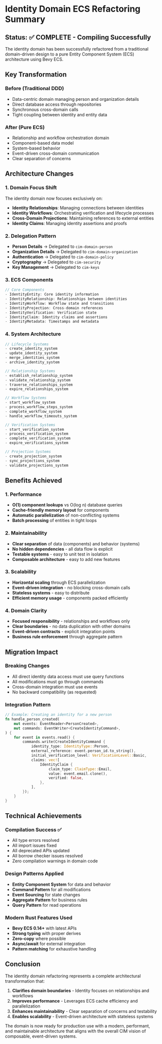 # Identity Domain ECS Refactoring Summary

## Status: ✅ COMPLETE - Compiling Successfully

The identity domain has been successfully refactored from a traditional domain-driven design to a pure Entity Component System (ECS) architecture using Bevy ECS.

## Key Transformation

### Before (Traditional DDD)
- Data-centric domain managing person and organization details
- Direct database access through repositories
- Synchronous cross-domain calls
- Tight coupling between identity and entity data

### After (Pure ECS)
- Relationship and workflow orchestration domain
- Component-based data model
- System-based behavior
- Event-driven cross-domain communication
- Clear separation of concerns

## Architecture Changes

### 1. Domain Focus Shift
The identity domain now focuses exclusively on:
- **Identity Relationships**: Managing connections between identities
- **Identity Workflows**: Orchestrating verification and lifecycle processes
- **Cross-Domain Projections**: Maintaining references to external entities
- **Identity Claims**: Managing identity assertions and proofs

### 2. Delegation Pattern
- **Person Details** → Delegated to `cim-domain-person`
- **Organization Details** → Delegated to `cim-domain-organization`
- **Authentication** → Delegated to `cim-domain-policy`
- **Cryptography** → Delegated to `cim-security`
- **Key Management** → Delegated to `cim-keys`

### 3. ECS Components
```rust
// Core Components
- IdentityEntity: Core identity information
- IdentityRelationship: Relationships between identities
- IdentityWorkflow: Workflow state and transitions
- IdentityProjection: Cross-domain references
- IdentityVerification: Verification state
- IdentityClaim: Identity claims and assertions
- IdentityMetadata: Timestamps and metadata
```

### 4. System Architecture
```rust
// Lifecycle Systems
- create_identity_system
- update_identity_system
- merge_identities_system
- archive_identity_system

// Relationship Systems
- establish_relationship_system
- validate_relationship_system
- traverse_relationships_system
- expire_relationships_system

// Workflow Systems
- start_workflow_system
- process_workflow_steps_system
- complete_workflow_system
- handle_workflow_timeouts_system

// Verification Systems
- start_verification_system
- process_verification_system
- complete_verification_system
- expire_verifications_system

// Projection Systems
- create_projection_system
- sync_projections_system
- validate_projections_system
```

## Benefits Achieved

### 1. Performance
- **O(1) component lookups** vs O(log n) database queries
- **Cache-friendly memory layout** for components
- **Automatic parallelization** of non-conflicting systems
- **Batch processing** of entities in tight loops

### 2. Maintainability
- **Clear separation** of data (components) and behavior (systems)
- **No hidden dependencies** - all data flow is explicit
- **Testable systems** - easy to unit test in isolation
- **Composable architecture** - easy to add new features

### 3. Scalability
- **Horizontal scaling** through ECS parallelization
- **Event-driven integration** - no blocking cross-domain calls
- **Stateless systems** - easy to distribute
- **Efficient memory usage** - components packed efficiently

### 4. Domain Clarity
- **Focused responsibility** - relationships and workflows only
- **Clear boundaries** - no data duplication with other domains
- **Event-driven contracts** - explicit integration points
- **Business rule enforcement** through aggregate pattern

## Migration Impact

### Breaking Changes
- All direct identity data access must use query functions
- All modifications must go through commands
- Cross-domain integration must use events
- No backward compatibility (as requested)

### Integration Pattern
```rust
// Example: Creating an identity for a new person
fn handle_person_created(
    mut events: EventReader<PersonCreated>,
    mut commands: EventWriter<CreateIdentityCommand>,
) {
    for event in events.read() {
        commands.write(CreateIdentityCommand {
            identity_type: IdentityType::Person,
            external_reference: event.person_id.to_string(),
            initial_verification_level: VerificationLevel::Basic,
            claims: vec![
                IdentityClaim {
                    claim_type: ClaimType::Email,
                    value: event.email.clone(),
                    verified: false,
                },
            ],
        });
    }
}
```

## Technical Achievements

### Compilation Success ✅
- All type errors resolved
- All import issues fixed
- All deprecated APIs updated
- All borrow checker issues resolved
- Zero compilation warnings in domain code

### Design Patterns Applied
- **Entity Component System** for data and behavior
- **Command Pattern** for all modifications
- **Event Sourcing** for state changes
- **Aggregate Pattern** for business rules
- **Query Pattern** for read operations

### Modern Rust Features Used
- **Bevy ECS 0.14+** with latest APIs
- **Strong typing** with proper derives
- **Zero-copy** where possible
- **Async/await** for external integration
- **Pattern matching** for exhaustive handling

## Conclusion

The identity domain refactoring represents a complete architectural transformation that:
1. **Clarifies domain boundaries** - Identity focuses on relationships and workflows
2. **Improves performance** - Leverages ECS cache efficiency and parallelization
3. **Enhances maintainability** - Clear separation of concerns and testability
4. **Enables scalability** - Event-driven architecture with stateless systems

The domain is now ready for production use with a modern, performant, and maintainable architecture that aligns with the overall CIM vision of composable, event-driven systems. 